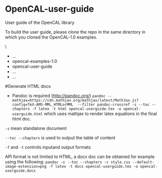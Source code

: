 # OpenCAL-user-guide
User guide of the OpenCAL library

To build the user guide, please clone the repo in the same directory in which you cloned the OpenCAL-1.0 examples.

\
 - ...
 - opencal-examples-1.0
 - opencal-user-guide
 - ...
 - ...

#Generate HTML docs
- Pandoc is required (http://pandoc.org/)
` pandoc --mathjax=https://cdn.mathjax.org/mathjax/latest/MathJax.js?config=TeX-AMS-MML_HTMLorMML  --filter pandoc-crossref -s --toc --chapters -f latex -t html opencal-userguide.tex -o opencal-userguide.html `
which uses mathjax to render latex equations in the final html doc. 

`-s` mean standalone document

`--toc --chapters` is used to output the table of content

`-f` and `-t` controls inputand output formats


API format is not limited to HTML, a docx doc can be obtained for example using the following:
`
pandoc -s --toc --chapters -c style.css --default-image-extension=png -f latex -t docx opencal-userguide.tex -o opencal-userguide.docx
`

